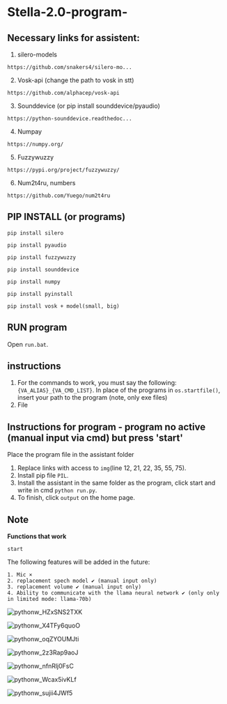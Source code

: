 # Stella-2.0-program-

## Necessary links for assistent:

1. silero-models
```
https://github.com/snakers4/silero-mo...
```

2. Vosk-api (change the path to vosk in stt)
```
https://github.com/alphacep/vosk-api
```

3. Sounddevice (or pip install sounddevice/pyaudio)
```
https://python-sounddevice.readthedoc...
```

4. Numpay
```
https://numpy.org/
```

5. Fuzzywuzzy
```
https://pypi.org/project/fuzzywuzzy/
```

6. Num2t4ru, numbers
```
https://github.com/Yuego/num2t4ru
```

## PIP INSTALL (or programs)

```
pip install silero
```

```
pip install pyaudio
```

```
pip install fuzzywuzzy
```

```
pip install sounddevice 
```

```
pip install numpy
```

```
pip install pyinstall
```

```
pip install vosk + model(smаll, big)
```


## RUN program
Open `run.bat`.

## instructions
1. For the commands to work, you must say the following: `{VA_ALIAS}_{VA_CMD_LIST}`. In place of the programs in `os.startfile()`, insert your path to the program (note, only exe files)
2. File


## Instructions for program - program no active (manual input via cmd) but press 'start'
Place the program file in the assistant folder
1.  Replace links with access to `img`(line 12, 21, 22, 35, 55, 75).
2. Install pip file `PIL`.
3. Install the assistant in the same folder as the program, click start and write in cmd `python run.py`.
4. To finish, click `output` on the home page.
## Note
__Functions that work__
```
start
```
The following features will be added in the future:
```
1. Mic ×
2. replacement spech model ✔ (manual input only)
3. replacement volume ✔ (manual input only)
4. Ability to communicate with the llama neural network ✔ (only only in limited mode: llama-70b)
```

![pythonw_HZxSNS2TXK](https://github.com/PandaBTBs/SPN-for-assistent/assets/118614536/4245ef7e-7f70-4cf6-8385-aa94c6a4d31c)

![pythonw_X4TFy6quoO](https://github.com/PandaBTBs/SPN-for-assistent/assets/118614536/4f748cb5-a8a1-4b8b-a33a-366d708af547)

![pythonw_oqZYOUMJti](https://github.com/PandaBTBs/SPN-for-assistent/assets/118614536/3b230182-d8db-4459-bbb5-777b4843e951)

![pythonw_2z3Rap9aoJ](https://github.com/PandaBTBs/SPN-for-assistent/assets/118614536/3f91bf3f-3474-46b9-9ccd-d214a49c53cf)

![pythonw_nfnRlj0FsC](https://github.com/PandaBTBs/SPN-for-assistent/assets/118614536/603f4bfd-e98b-4f70-bc34-f81c152caeb6)

![pythonw_Wcax5ivKLf](https://github.com/PandaBTBs/SPN-for-assistent/assets/118614536/13b14796-b02f-4731-a5a6-a92534a1f57a)

![pythonw_sujii4JWf5](https://github.com/PandaBTBs/SPN-for-assistent/assets/118614536/3d8790a9-321b-493d-88f7-0977454c153e)



